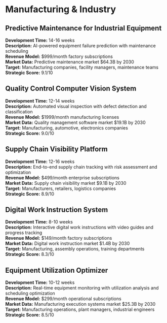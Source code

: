 # Manufacturing & Industry

## Predictive Maintenance for Industrial Equipment
**Development Time:** 14-16 weeks  
**Description:** AI-powered equipment failure prediction with maintenance scheduling  
**Revenue Model:** $999/month factory subscriptions  
**Market Data:** Predictive maintenance market $64.3B by 2030  
**Target:** Manufacturing companies, facility managers, maintenance teams  
**Strategic Score:** 9.1/10

## Quality Control Computer Vision System
**Development Time:** 12-14 weeks  
**Description:** Automated visual inspection with defect detection and classification  
**Revenue Model:** $1999/month manufacturing licenses  
**Market Data:** Quality management software market $19.1B by 2030  
**Target:** Manufacturing, automotive, electronics companies  
**Strategic Score:** 9.0/10

## Supply Chain Visibility Platform
**Development Time:** 12-16 weeks  
**Description:** End-to-end supply chain tracking with risk assessment and optimization  
**Revenue Model:** $499/month enterprise subscriptions  
**Market Data:** Supply chain visibility market $9.1B by 2030  
**Target:** Manufacturers, retailers, logistics companies  
**Strategic Score:** 8.9/10

## Digital Work Instruction System
**Development Time:** 8-10 weeks  
**Description:** Interactive digital work instructions with video guides and progress tracking  
**Revenue Model:** $149/month factory subscriptions  
**Market Data:** Digital work instruction market $1.4B by 2030  
**Target:** Manufacturing, assembly operations, training departments  
**Strategic Score:** 8.3/10

## Equipment Utilization Optimizer
**Development Time:** 10-12 weeks  
**Description:** Real-time equipment monitoring with utilization analysis and scheduling optimization  
**Revenue Model:** $299/month operational subscriptions  
**Market Data:** Manufacturing execution systems market $25.3B by 2030  
**Target:** Manufacturing operations, plant managers, industrial engineers  
**Strategic Score:** 8.5/10